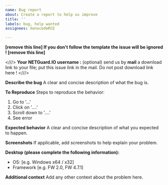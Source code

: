 ```yaml
---
name: Bug report
about: Create a report to help us improve
title: ''
labels: bug, help wanted
assignees: XenocodeRCE

---
```


**[remove this line] If you don't follow the template the issue will be ignored ! [remove this line]**

<///>
**Your NETGuard.IO username :**
(optional) send us by **mail** a download link to your file; put this issue link in the mail. Do not post download link here !
<///>

**Describe the bug**
A clear and concise description of what the bug is.

**To Reproduce**
Steps to reproduce the behavior:
1. Go to '...'
2. Click on '....'
3. Scroll down to '....'
4. See error

**Expected behavior**
A clear and concise description of what you expected to happen.

**Screenshots**
If applicable, add screenshots to help explain your problem.

**Desktop (please complete the following information):**
 - OS: [e.g. Windows x64 / x32]
 - Framework [e.g. FW 2.0, FW 4.7.1]

**Additional context**
Add any other context about the problem here.
